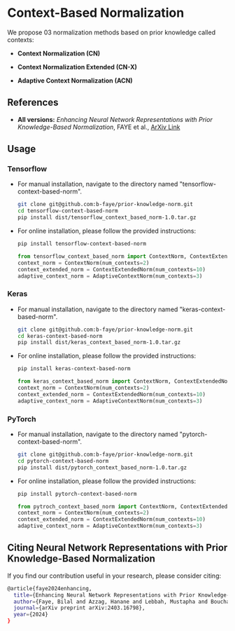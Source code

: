 # Context-Based Normalization

We propose 03 normalization methods based on prior knowledge called contexts:

- **Context Normalization (CN)**


- **Context Normalization Extended (CN-X)**


- **Adaptive Context Normalization (ACN)**


## References


- **All versions:** *Enhancing Neural Network Representations with Prior Knowledge-Based Normalization*, FAYE et al., [ArXiv Link](https://arxiv.org/abs/2403.16798)


## Usage

### Tensorflow
- For manual installation, navigate to the directory named "tensorflow-context-based-norm".
    ```bash
    git clone git@github.com:b-faye/prior-knowledge-norm.git
    cd tensorflow-context-based-norm
    pip install dist/tensorflow_context_based_norm-1.0.tar.gz
    ```

- For online installation, please follow the provided instructions:
    ```bash
    pip install tensorflow-context-based-norm
    ```
    ```python
    from tensorflow_context_based_norm import ContextNorm, ContextExtendedNorm, AdaptiveContextNorm
    context_norm = ContextNorm(num_contexts=2)
    context_extended_norm = ContextExtendedNorm(num_contexts=10)
    adaptive_context_norm = AdaptiveContextNorm(num_contexts=3)
    ```

### Keras
- For manual installation, navigate to the directory named "keras-context-based-norm".
    ```bash
    git clone git@github.com:b-faye/prior-knowledge-norm.git
    cd keras-context-based-norm
    pip install dist/keras_context_based_norm-1.0.tar.gz
    ```
- For online installation, please follow the provided instructions:
    ```bash
    pip install keras-context-based-norm
    ```
    ```python
    from keras_context_based_norm import ContextNorm, ContextExtendedNorm, AdaptiveContextNorm
    context_norm = ContextNorm(num_contexts=2)
    context_extended_norm = ContextExtendedNorm(num_contexts=10)
    adaptive_context_norm = AdaptiveContextNorm(num_contexts=3)
    ```

### PyTorch
- For manual installation, navigate to the directory named "pytorch-context-based-norm".
    ```bash
    git clone git@github.com:b-faye/prior-knowledge-norm.git
    cd pytorch-context-based-norm
    pip install dist/pytorch_context_based_norm-1.0.tar.gz
    ```

- For online installation, please follow the provided instructions:
    ```bash
    pip install pytorch-context-based-norm
    ```
    ```python
    from pytroch_context_based_norm import ContextNorm, ContextExtendedNorm, AdaptiveContextNorm
    context_norm = ContextNorm(num_contexts=2)
    context_extended_norm = ContextExtendedNorm(num_contexts=10)
    adaptive_context_norm = AdaptiveContextNorm(num_contexts=3)
    ```


## Citing Neural Network Representations with Prior Knowledge-Based Normalization

If you find our contribution useful in your research, please consider citing:

```bash
@article{faye2024enhancing,
  title={Enhancing Neural Network Representations with Prior Knowledge-Based Normalization},
  author={Faye, Bilal and Azzag, Hanane and Lebbah, Mustapha and Bouchaffra, Djamel},
  journal={arXiv preprint arXiv:2403.16798},
  year={2024}
}
```
